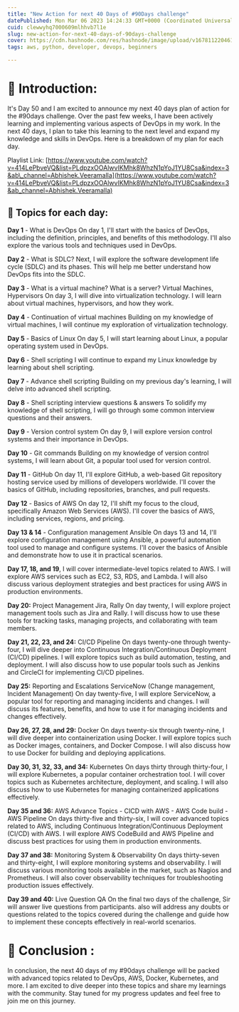 ```yaml
---
title: "New Action for next 40 Days of #90Days challenge"
datePublished: Mon Mar 06 2023 14:24:33 GMT+0000 (Coordinated Universal Time)
cuid: clewwyhq7000609mlhhvb7l1e
slug: new-action-for-next-40-days-of-90days-challenge
cover: https://cdn.hashnode.com/res/hashnode/image/upload/v1678112204616/74deeb54-4294-47ec-8b77-124fc8a562a6.png
tags: aws, python, developer, devops, beginners

---
```


# **📍 Introduction:**

It's Day 50 and I am excited to announce my next 40 days plan of action for the #90days challenge. Over the past few weeks, I have been actively learning and implementing various aspects of DevOps in my work. In the next 40 days, I plan to take this learning to the next level and expand my knowledge and skills in DevOps. Here is a breakdown of my plan for each day.

Playlist Link: [https://www.youtube.com/watch?v=414LePbveVQ&list=PLdpzxOOAlwvIKMhk8WhzN1pYoJ1YU8Csa&index=3&ab\_channel=Abhishek.Veeramalla](https://www.youtube.com/watch?v=414LePbveVQ&list=PLdpzxOOAlwvIKMhk8WhzN1pYoJ1YU8Csa&index=3&ab_channel=Abhishek.Veeramalla)

## **🔹 Topics for each day:**

**Day 1** - What is DevOps On day 1, I'll start with the basics of DevOps, including the definition, principles, and benefits of this methodology. I'll also explore the various tools and techniques used in DevOps.

**Day 2** \- What is SDLC? Next, I will explore the software development life cycle (SDLC) and its phases. This will help me better understand how DevOps fits into the SDLC.

**Day 3** \- What is a virtual machine? What is a server? Virtual Machines, Hypervisors On day 3, I will dive into virtualization technology. I will learn about virtual machines, hypervisors, and how they work.

**Day 4** \- Continuation of virtual machines Building on my knowledge of virtual machines, I will continue my exploration of virtualization technology.

**Day 5** \- Basics of Linux On day 5, I will start learning about Linux, a popular operating system used in DevOps.

**Day 6** \- Shell scripting I will continue to expand my Linux knowledge by learning about shell scripting.

**Day 7** \- Advance shell scripting Building on my previous day's learning, I will delve into advanced shell scripting.

**Day 8** \- Shell scripting interview questions & answers To solidify my knowledge of shell scripting, I will go through some common interview questions and their answers.

**Day 9** \- Version control system On day 9, I will explore version control systems and their importance in DevOps.

**Day 10** \- Git commands Building on my knowledge of version control systems, I will learn about Git, a popular tool used for version control.

**Day 11** \- GitHub On day 11, I'll explore GitHub, a web-based Git repository hosting service used by millions of developers worldwide. I'll cover the basics of GitHub, including repositories, branches, and pull requests.

**Day 12** \- Basics of AWS On day 12, I'll shift my focus to the cloud, specifically Amazon Web Services (AWS). I'll cover the basics of AWS, including services, regions, and pricing.

**Day 13 & 14** \- Configuration management Ansible On days 13 and 14, I'll explore configuration management using Ansible, a powerful automation tool used to manage and configure systems. I'll cover the basics of Ansible and demonstrate how to use it in practical scenarios.

**Day 17, 18, and 19**, I will cover intermediate-level topics related to AWS. I will explore AWS services such as EC2, S3, RDS, and Lambda. I will also discuss various deployment strategies and best practices for using AWS in production environments.

**Day 20:** Project Management Jira, Rally On day twenty, I will explore project management tools such as Jira and Rally. I will discuss how to use these tools for tracking tasks, managing projects, and collaborating with team members.

**Day 21, 22, 23, and 24:** CI/CD Pipeline On days twenty-one through twenty-four, I will dive deeper into Continuous Integration/Continuous Deployment (CI/CD) pipelines. I will explore topics such as build automation, testing, and deployment. I will also discuss how to use popular tools such as Jenkins and CircleCI for implementing CI/CD pipelines.

**Day 25:** Reporting and Escalations ServiceNow (Change management, Incident Management) On day twenty-five, I will explore ServiceNow, a popular tool for reporting and managing incidents and changes. I will discuss its features, benefits, and how to use it for managing incidents and changes effectively.

**Day 26, 27, 28, and 29:** Docker On days twenty-six through twenty-nine, I will dive deeper into containerization using Docker. I will explore topics such as Docker images, containers, and Docker Compose. I will also discuss how to use Docker for building and deploying applications.

**Day 30, 31, 32, 33, and 34:** Kubernetes On days thirty through thirty-four, I will explore Kubernetes, a popular container orchestration tool. I will cover topics such as Kubernetes architecture, deployment, and scaling. I will also discuss how to use Kubernetes for managing containerized applications effectively.

**Day 35 and 36:** AWS Advance Topics - CICD with AWS - AWS Code build - AWS Pipeline On days thirty-five and thirty-six, I will cover advanced topics related to AWS, including Continuous Integration/Continuous Deployment (CI/CD) with AWS. I will explore AWS CodeBuild and AWS Pipeline and discuss best practices for using them in production environments.

**Day 37 and 38:** Monitoring System & Observability On days thirty-seven and thirty-eight, I will explore monitoring systems and observability. I will discuss various monitoring tools available in the market, such as Nagios and Prometheus. I will also cover observability techniques for troubleshooting production issues effectively.

**Day 39 and 40:** Live Question QA On the final two days of the challenge, Sir will answer live questions from participants. also will address any doubts or questions related to the topics covered during the challenge and guide how to implement these concepts effectively in real-world scenarios.

# **📍 Conclusion :**

In conclusion, the next 40 days of my #90days challenge will be packed with advanced topics related to DevOps, AWS, Docker, Kubernetes, and more. I am excited to dive deeper into these topics and share my learnings with the community. Stay tuned for my progress updates and feel free to join me on this journey.
